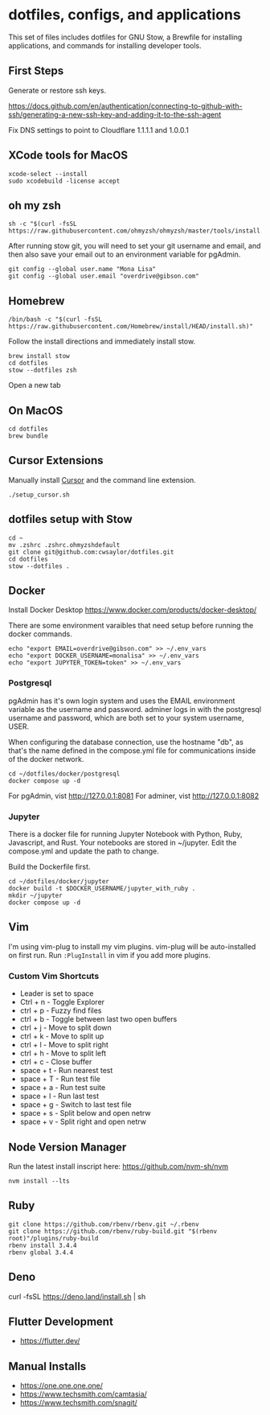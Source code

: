 # dotfiles, configs, and applications

This set of files includes dotfiles for GNU Stow,
a Brewfile for installing applications,
and commands for installing developer tools.

## First Steps

Generate or restore ssh keys.

https://docs.github.com/en/authentication/connecting-to-github-with-ssh/generating-a-new-ssh-key-and-adding-it-to-the-ssh-agent

Fix DNS settings to point to Cloudflare 1.1.1.1 and 1.0.0.1

## XCode tools for MacOS

```
xcode-select --install
sudo xcodebuild -license accept
```

## oh my zsh

```
sh -c "$(curl -fsSL https://raw.githubusercontent.com/ohmyzsh/ohmyzsh/master/tools/install.sh)"
```

After running stow git, you will need to set your git username and email,
and then also save your email out to an environment variable for pgAdmin.

```
git config --global user.name "Mona Lisa"
git config --global user.email "overdrive@gibson.com"
```

## Homebrew

```
/bin/bash -c "$(curl -fsSL https://raw.githubusercontent.com/Homebrew/install/HEAD/install.sh)"
```

Follow the install directions and immediately install stow.

```
brew install stow
cd dotfiles
stow --dotfiles zsh
```

Open a new tab

## On MacOS
```
cd dotfiles
brew bundle
```

## Cursor Extensions
Manually install [Cursor](https://www.cursor.com/) and the command line extension.
```
./setup_cursor.sh
```

## dotfiles setup with Stow

```
cd ~
mv .zshrc .zshrc.ohmyzshdefault
git clone git@github.com:cwsaylor/dotfiles.git
cd dotfiles
stow --dotfiles .
```

## Docker

Install Docker Desktop
https://www.docker.com/products/docker-desktop/

There are some environment varaibles that need setup before running the docker commands.

```
echo "export EMAIL=overdrive@gibson.com" >> ~/.env_vars
echo "export DOCKER_USERNAME=monalisa" >> ~/.env_vars
echo "export JUPYTER_TOKEN=token" >> ~/.env_vars

```

### Postgresql

pgAdmin has it's own login system and uses the EMAIL environment variable as the username and password.
adminer logs in with the postgresql username and password, which are both set to your system username, USER.

When configuring the database connection, use the hostname "db", as that's the name defined in the compose.yml file for 
communications inside of the docker network.

```
cd ~/dotfiles/docker/postgresql
docker compose up -d
```

For pgAdmin, vist http://127.0.0.1:8081
For adminer, vist http://127.0.0.1:8082

### Jupyter

There is a docker file for running Jupyter Notebook with Python, Ruby, Javascript, and Rust.
Your notebooks are stored in ~/jupyter. Edit the compose.yml and update the path to change.

Build the Dockerfile first.

```
cd ~/dotfiles/docker/jupyter
docker build -t $DOCKER_USERNAME/jupyter_with_ruby .
mkdir ~/jupyter
docker compose up -d
```

## Vim

I'm using vim-plug to install my vim plugins. vim-plug will be auto-installed on first run.
Run `:PlugInstall` in vim if you add more plugins.

### Custom Vim Shortcuts

* Leader is set to space
* Ctrl + n - Toggle Explorer
* ctrl + p - Fuzzy find files
* ctrl + b - Toggle between last two open buffers
* ctrl + j - Move to split down
* ctrl + k - Move to split up
* ctrl + l - Move to split right
* ctrl + h - Move to split left
* ctrl + c - Close buffer
* space + t - Run nearest test
* space + T - Run test file
* space + a - Run test suite
* space + l - Run last test 
* space + g - Switch to last test file
* space + s - Split below and open netrw
* space + v - Split right and open netrw

## Node Version Manager

Run the latest install inscript here:
https://github.com/nvm-sh/nvm

```
nvm install --lts
```

## Ruby

```
git clone https://github.com/rbenv/rbenv.git ~/.rbenv
git clone https://github.com/rbenv/ruby-build.git "$(rbenv root)"/plugins/ruby-build
rbenv install 3.4.4
rbenv global 3.4.4
```

## Deno

curl -fsSL https://deno.land/install.sh | sh

## Flutter Development

* https://flutter.dev/

## Manual Installs

* https://one.one.one.one/
* https://www.techsmith.com/camtasia/
* https://www.techsmith.com/snagit/
